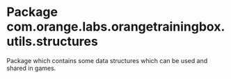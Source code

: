 # Package com.orange.labs.orangetrainingbox.utils.structures

Package which contains some data structures which can be used and shared in games.
